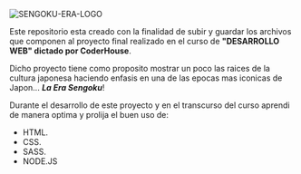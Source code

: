 ![SENGOKU-ERA-LOGO](https://github.com/MatiasDG539/Preentrega3-Gutierrez/assets/62714325/1769cf2f-4eba-4a5a-9733-eb84edfeca20)

Este repositorio esta creado con la finalidad de subir y guardar los archivos que componen al proyecto final realizado en el curso de **"DESARROLLO WEB" dictado por CoderHouse**.

Dicho proyecto tiene como proposito mostrar un poco las raices de la cultura japonesa haciendo enfasis en una de las epocas mas iconicas de Japon... ***La Era Sengoku***!

Durante el desarrollo de este proyecto y en el transcurso del curso aprendi de manera optima y prolija el buen uso de:
 - HTML.
 - CSS.
 - SASS.
 - NODE.JS
